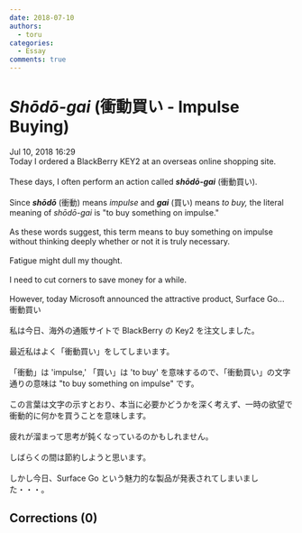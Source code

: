 ```yaml
---
date: 2018-07-10
authors:
  - toru
categories:
  - Essay
comments: true
---
```


# <strong><em>Shōdō-gai</strong></em> (衝動買い - Impulse Buying)
<div class="date">Jul 10, 2018 16:29</div>
<div id="post"><div id="body_show_ori">
Today I ordered a BlackBerry KEY2 at an overseas online shopping site.<br/><br/>These days, I often perform an action called <strong><em>shōdō-gai</em></strong> (衝動買い).<br/><br/>Since <strong><em>shōdō</em></strong> (衝動) means <em>impulse</em> and <strong><em>gai</em></strong> (買い) means <em>to buy,</em> the literal meaning of <em>shōdō-gai</em> is "to buy something on impulse."<br/><br/>As these words suggest, this term means to buy something on impulse without thinking deeply whether or not it is truly necessary.<br/><br/>Fatigue might dull my thought.<br/><br/>I need to cut corners to save money for a while.<br/><br/>However, today Microsoft announced the attractive product, Surface Go...
</div></div>

<!-- more -->

<div id="post_ja"><div id="body_show_mo">
衝動買い<br/><br/>私は今日、海外の通販サイトで BlackBerry の Key2 を注文しました。<br/><br/>最近私はよく「衝動買い」をしてしまいます。<br/><br/>「衝動」は 'impulse,' 「買い」は 'to buy' を意味するので、「衝動買い」の文字通りの意味は "to buy something on impulse" です。<br/><br/>この言葉は文字の示すとおり、本当に必要かどうかを深く考えず、一時の欲望で衝動的に何かを買うことを意味します。<br/><br/>疲れが溜まって思考が鈍くなっているのかもしれません。<br/><br/>しばらくの間は節約しようと思います。<br/><br/>しかし今日、Surface Go という魅力的な製品が発表されてしまいました・・・。
</div></div>

## Corrections (0)

